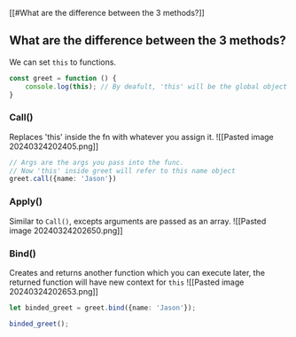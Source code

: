 [[#What are the difference between the 3 methods?]]





## What are the difference between the 3 methods?

We can set `this` to functions.

```ts
const greet = function () {
	console.log(this); // By deafult, 'this' will be the global object
}
```

### Call()
Replaces 'this' inside the fn with whatever you assign it.
![[Pasted image 20240324202405.png]]

```ts
// Args are the args you pass into the func.
// Now 'this' inside greet will refer to this name object
greet.call({name: 'Jason'})
```

### Apply()
Similar to `Call()`, excepts arguments are passed as an array.
![[Pasted image 20240324202650.png]]

### Bind()
Creates and returns another function which you can execute later, the returned function will have new context for `this`
![[Pasted image 20240324202653.png]]

```ts
let binded_greet = greet.bind({name: 'Jason'});

binded_greet();
```



